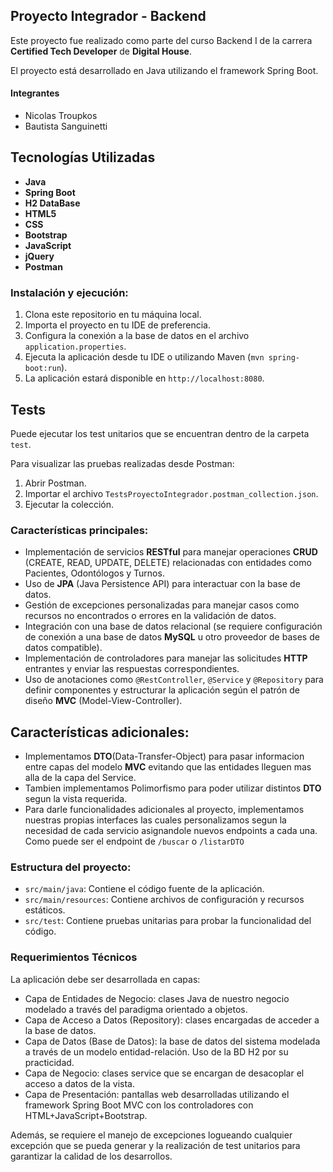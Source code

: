 ## Proyecto Integrador - Backend

Este proyecto fue realizado como parte del curso Backend I de la carrera __Certified Tech Developer__ de __Digital House__.

El proyecto está desarrollado en Java utilizando el framework Spring Boot.

#### __Integrantes__
- Nicolas Troupkos
- Bautista Sanguinetti

## Tecnologías Utilizadas

- __Java__
- __Spring Boot__
- __H2 DataBase__
- __HTML5__
- __CSS__
- __Bootstrap__
- __JavaScript__
- __jQuery__
- __Postman__

### Instalación y ejecución:

1. Clona este repositorio en tu máquina local.
2. Importa el proyecto en tu IDE de preferencia.
3. Configura la conexión a la base de datos en el archivo `application.properties`.
4. Ejecuta la aplicación desde tu IDE o utilizando Maven (`mvn spring-boot:run`).
5. La aplicación estará disponible en `http://localhost:8080`.

## Tests

Puede ejecutar los test unitarios que se encuentran dentro de la carpeta `test`.

Para visualizar las pruebas realizadas desde Postman:

1. Abrir Postman.
2. Importar el archivo `TestsProyectoIntegrador.postman_collection.json`.
3. Ejecutar la colección.

### Características principales:

- Implementación de servicios __RESTful__ para manejar operaciones __CRUD__ (CREATE, READ, UPDATE, DELETE) relacionadas con entidades como Pacientes, Odontólogos y Turnos.
- Uso de __JPA__ (Java Persistence API) para interactuar con la base de datos.
- Gestión de excepciones personalizadas para manejar casos como recursos no encontrados o errores en la validación de datos.
- Integración con una base de datos relacional (se requiere configuración de conexión a una base de datos __MySQL__ u otro proveedor de bases de datos compatible).
- Implementación de controladores para manejar las solicitudes __HTTP__ entrantes y enviar las respuestas correspondientes.
- Uso de anotaciones como `@RestController`, `@Service` y `@Repository` para definir componentes y estructurar la aplicación según el patrón de diseño __MVC__ (Model-View-Controller).

## Características adicionales:

- Implementamos __DTO__(Data-Transfer-Object) para pasar informacion entre capas del modelo __MVC__ evitando que las entidades lleguen mas alla de la capa del Service.
- Tambien implementamos Polimorfismo para poder utilizar distintos __DTO__ segun la vista requerida.
- Para darle funcionalidades adicionales al proyecto, implementamos nuestras propias interfaces las cuales personalizamos segun la necesidad de cada servicio asignandole nuevos endpoints a cada una. Como puede ser el endpoint de `/buscar` o `/listarDTO`



### Estructura del proyecto:

- `src/main/java`: Contiene el código fuente de la aplicación.
- `src/main/resources`: Contiene archivos de configuración y recursos estáticos.
- `src/test`: Contiene pruebas unitarias para probar la funcionalidad del código.

### Requerimientos Técnicos

La aplicación debe ser desarrollada en capas:

- Capa de Entidades de Negocio: clases Java de nuestro negocio modelado a través del paradigma orientado a objetos.
- Capa de Acceso a Datos (Repository): clases encargadas de acceder a la base de datos.
- Capa de Datos (Base de Datos): la base de datos del sistema modelada a través de un modelo entidad-relación. Uso de la BD H2 por su practicidad.
- Capa de Negocio: clases service que se encargan de desacoplar el acceso a datos de la vista.
- Capa de Presentación: pantallas web desarrolladas utilizando el framework Spring Boot MVC con los controladores con HTML+JavaScript+Bootstrap.

Además, se requiere el manejo de excepciones logueando cualquier excepción que se pueda generar y la realización de test unitarios para garantizar la calidad de los desarrollos.